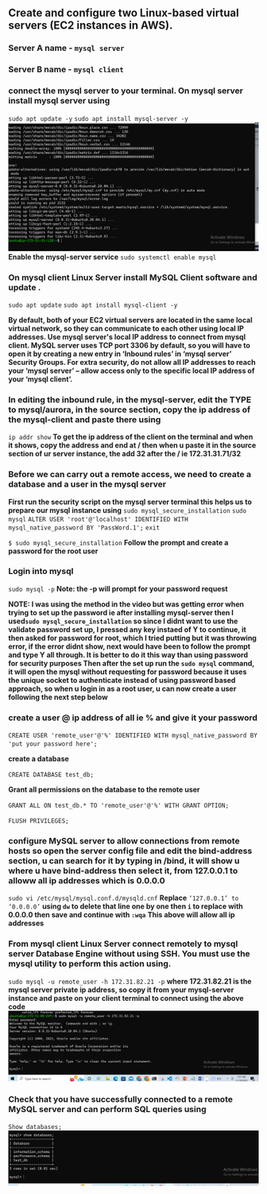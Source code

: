 ## Create and configure two Linux-based virtual servers (EC2 instances in AWS).

### Server A name - `mysql server`
### Server B name - `mysql client`

### connect the mysql server to your terminal. On mysql server install mysql server using
`sudo apt update -y`
`sudo apt install mysql-server -y`
![mysql-server](./images/mysql-server.PNG)
**Enable the mysql-server service**
`sudo systemctl enable mysql`

### On mysql client Linux Server install MySQL Client software and update .
`sudo apt update`
`sudo apt install mysql-client -y`

**By default, both of your EC2 virtual servers are located in the same local virtual network, so they can communicate to each other using local IP addresses. Use mysql server's local IP address to connect from mysql client. MySQL server uses TCP port 3306 by default, so you will have to open it by creating a new entry in ‘Inbound rules’ in ‘mysql server’ Security Groups. For extra security, do not allow all IP addresses to reach your ‘mysql server’ – allow access only to the specific local IP address of your ‘mysql client’.**

### In editing the inbound rule, in the mysql-server, edit the TYPE to mysql/aurora, in the source section, copy the ip address of the mysql-client and paste there using
`ip addr show` **To get the ip address of the client on the terminal and when it shows, copy the address and end at / then when u paste it in the source section of ur server instance, the add 32 after the / ie 172.31.31.71/32**

### Before we can carry out a remote access, we need to create a database and a user in the mysql server
**First run the security script on the mysql server terminal this helps us to prepare our mysql instance using**
`sudo mysql_secure_installation`
`sudo mysql`
`ALTER USER 'root'@'localhost' IDENTIFIED WITH mysql_native_password BY 'PassWord.1';`
`exit`

`$ sudo mysql_secure_installation`
**Follow the prompt and create a password for the root user**

### Login into mysql
`sudo mysql -p` **Note: the -p will prompt for your password request**

**NOTE: I was using the method in the video but was getting error when trying to set up the password ie after installing mysql-server then I used`sudo mysql_secure_installation` so since I didnt want to use the validate password set up, I pressed any key instaed of Y to continue, it then asked for password for root, which I tried putting but it was throwing error, if the error didnt show, next would have been to follow the prompt and type Y all through. It is better to do it this way than using password for security purposes Then after the set up run the `sudo mysql` command, it will open the mysql without requesting for password because it uses the unique socket to authenticate instead of using password based approach, so when u login in as a root user, u can now create a user following the next step below**

### create a user @ ip address of all ie % and give it your password

`CREATE USER 'remote_user'@'%' IDENTIFIED WITH mysql_native_password BY 'put your password here';`

**create a database**

`CREATE DATABASE test_db;`

**Grant all permissions on the database to the remote user**

 `GRANT ALL ON test_db.* TO 'remote_user'@'%' WITH GRANT OPTION;`

 `FLUSH PRIVILEGES;`

### configure MySQL server to allow connections from remote hosts so open the server config file and edit the bind-address section, u can search for it by typing in /bind, it will show u where u have bind-address then select it,  from 127.0.0.1 to alloww all ip addresses which is 0.0.0.0
`sudo vi /etc/mysql/mysql.conf.d/mysqld.cnf`
**Replace** `‘127.0.0.1’ to ‘0.0.0.0’` **using `dw` to delete that line one by one then `i` to replace with 0.0.0.0 then save and continue with `:wqa`**
**This above will allow all ip addresses**

### From mysql client Linux Server connect remotely to mysql server Database Engine without using SSH. You must use the mysql utility to perform this action using.
 `sudo mysql -u remote_user -h 172.31.82.21 -p`
 **where 172.31.82.21 is the mysql server private ip address, so copy it from your mysql-server instance and paste on your client terminal to connect using the above code**
 ![connected](./images/connected.PNG)

### Check that you have successfully connected to a remote MySQL server and can perform SQL queries using
`Show databases;`
![databases](./images/show-databases.PNG)
